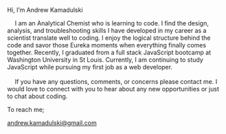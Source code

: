  Hi, I’m Andrew Kamadulski
  
 &emsp; I am an Analytical Chemist who is learning to code. I find the design, analysis, and troubleshooting skills I have developed in my career as a scientist translate well to coding. I enjoy the logical structure behind the code and savor those Eureka moments when everything finally comes together. Recently, I graduated from a full stack JavaScript bootcamp at Washington University in St Louis. Currently, I am continuing to study JavaScript while pursuing my first job as a web developer. </br></br>
 &emsp; If you have any questions, comments, or concerns please contact me. I would love to connect with you to hear about any new opportunities or just to chat about coding. 
  
  
To reach me;



andrew.kamadulski@gmail.com





